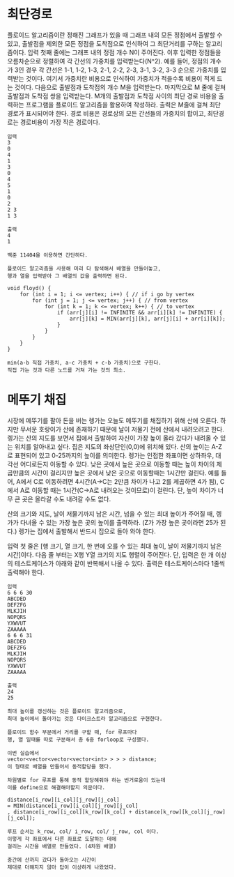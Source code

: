 # 최단경로

 플로이드 알고리즘이란 정해진 그래프가 있을 때 그래프 내의 모든 정점에서 출발할 수 있고, 출발점을 제외한 모든 정점을 도착점으로 인식하여 그 최단거리를 구하는 알고리즘이다.
입력 첫째 줄에는 그래프 내의 정점 개수 N이 주어진다. 이후 입력한 정점들을 오름차순으로 정렬하여 각 간선의 가중치를 입력받는다(N^2).
예를 들어, 정점의 개수가 3인 경우 각 간선은 1-1, 1-2, 1-3, 2-1, 2-2, 2-3, 3-1, 3-2, 3-3 순으로 가중치를 입력받는 것이다.
여기서 가중치란 비용으로 인식하여 가중치가 적을수록 비용이 적게 드는 것이다.
다음으로 출발점과 도착점의 개수 M을 입력받는다.
마지막으로 M 줄에 걸쳐 출발점과 도착점 쌍을 입력받는다.
M개의 출발점과 도착점 사이의 최단 경로 비용을 출력하는 프로그램을 플로이드 알고리즘을 활용하여 작성하라.
출력은 M줄에 걸쳐 최단 경로가 표시되어야 한다.
경로 비용은 경로상의 모든 간선들의 가중치의 합이고, 최단경로는 경로비용이 가장 작은 경로이다.
```
입력
3
0
4
1
3
0
4
5
1
0
2
2 3
1 3

출력
4
1
```
```
백준 11404을 이용하면 간단하다.

플로이드 알고리즘을 사용해 미리 다 탐색해서 배열을 만들어놓고, 
행과 열을 입력받아 그 배열의 값을 출력하면 된다.

void floyd() {
	for (int i = 1; i <= vertex; i++) { // if i go by vertex
		for (int j = 1; j <= vertex; j++) { // from vertex
			for (int k = 1; k <= vertex; k++) { // to vertex
				if (arr[j][i] != INFINITE && arr[i][k] != INFINITE) {
					arr[j][k] = MIN(arr[j][k], arr[j][i] + arr[i][k]);
				}
			}
		}
	}
}

min(a-b 직접 가중치, a-c 가중치 + c-b 가중치)으로 구한다.
직접 가는 것과 다른 노드를 거쳐 가는 것의 최소.
```

# 메뚜기 채집

시장에 메뚜기를 팔아 돈을 버는 렝가는 오늘도 메뚜기를 채집하기 위해 산에 오른다.
하지만 무서운 호랑이가 산에 존재하기 때문에 날이 저물기 전에 산에서 내려오려고 한다.
렝가는 산의 지도를 보면서 집에서 출발하여 자신이 가장 높이 올라 갔다가 내려올 수 있는 위치를 알아내고 싶다.
집은 지도의 좌상단인(0,0)에 위치해 있다.
산의 높이는 A-Z로 표현되어 있고 0-25까지의 높이를 의미한다. 렝가는 인접한 좌표이면 상하좌우, 대각선 어디로든지 이동할 수 있다.
낮은 곳에서 높은 곳으로 이동할 때는 높이 차이의 제곱만큼의 시간이 걸리지만 높은 곳에서 낮은 곳으로 이동할때는 1시간만 걸린다.
예를 들어, A에서 C로 이동하려면 4시간(A->C는 2만큼 차이가 나고 2를 제곱하면 4가 됨), C에서 A로 이동할 때는 1시간(C->A로 내려오는 것이므로)이 걸린다. 단, 높이 차이가 너무 큰 곳은 올라갈 수도 내려갈 수도 없다.

산의 크기와 지도, 날이 저물기까지 남은 시간, 넘을 수 있는 최대 높이가 주어질 때, 렝가가 다녀올 수 있는 가장 높은 곳의 높이를 출력하라. (Z가 가장 높은 곳이라면 25가 된다.)
렝가는 집에서 출발해서 반드시 집으로 돌아 와야 한다.

입력 첫 줄은 [행 크기, 열 크기, 한 번에 오를 수 있는 최대 높이, 날이 저물기까지 남은 시간]이다.
다음 줄 부터는 X행 Y열 크기의 지도 행렬이 주어진다.
단, 입력은 한 개 이상의 테스트케이스가 아래와 같이 반복해서 나올 수 있다.
출력은 테스트케이스마다 1줄씩 출력해야 한다.

```
입력
6 6 6 30
ABCDED
DEFZFG
MLKJIH
NOPQRS
YXWVUT
ZAAAAA
6 6 6 31
ABCDED
DEFZFG
MLKJIH
NOPQRS
YXWVUT
ZAAAAA

출력
24
25
```

```
최대 높이를 갱신하는 것은 플로이드 알고리즘으로, 
최대 높이에서 돌아가는 것은 다이크스트라 알고리즘으로 구현한다. 

플로이드 함수 부분에서 거리를 구할 때, for 루프마다 
행, 열 일때를 따로 구분해서 총 6중 forloop로 구성했다.

이번 실습에서 
vector<vector<vector<vector<int> > > > distance; 
이 형태로 배열을 만들어서 동적할당을 했다.

차원별로 for 루프를 통해 동적 할당해줘야 하는 번거로움이 있는데 
이를 define으로 해결해야할지 의문이다.

distance[i_row][i_col][j_row][j_col] 
= MIN(distance[i_row][i_col][j_row][j_col]
, distance[i_row][i_col][k_row][k_col] + distance[k_row][k_col][j_row][j_col]);

루프 순서는 k_row, col/ i_row, col/ j_row, col 이다.
이렇게 각 좌표에서 다른 좌표로 도달하는 데에 
걸리는 시간을 배열로 만들었다. (4차원 배열)

중간에 산까지 갔다가 돌아오는 시간이 
제대로 더해지지 않아 답이 이상하게 나왔었다.
```

